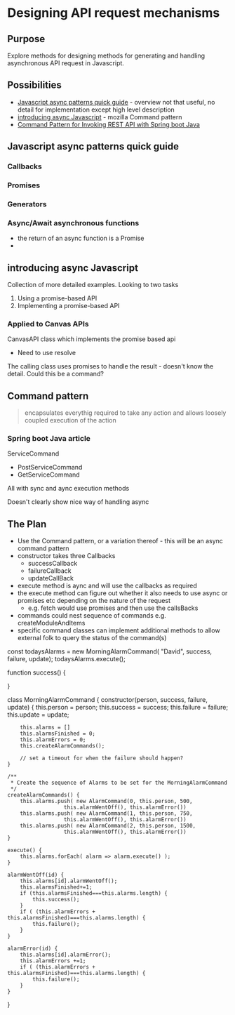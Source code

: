 # Designing API request mechanisms

## Purpose

Explore methods for designing methods for generating and handling asynchronous API request in Javascript.

## Possibilities

- [Javascript async patterns quick guide](https://www.imaginarycloud.com/blog/async-javascript-patterns-guide/) - overview not that useful, no detail for implementation except high level description
- [introducing async Javascript](https://developer.mozilla.org/en-US/docs/Learn/JavaScript/Asynchronous/Introducing) - mozilla
Command pattern
- [Command Pattern for Invoking REST API with Spring boot Java](https://medium.com/javarevisited/command-pattern-for-invoking-rest-api-with-spring-boot-java-39ef4eb2f568)


## Javascript async patterns quick guide

### Callbacks

### Promises

### Generators

### Async/Await asynchronous functions

- the return of an async function is a Promise
- 

## introducing async Javascript

Collection of more detailed examples.  Looking to two tasks
1. Using a promise-based API
2. Implementing a promise-based API

### Applied to Canvas APIs

CanvasAPI class which implements the promise based api
- Need to use resolve

The calling class uses promises to handle the result - doesn't know the detail.  Could this be a command?



## Command pattern

> encapsulates everythig required to take any action and allows loosely coupled execution of the action


### Spring boot Java article

ServiceCommand
- PostServiceCommand
- GetServiceCommand

All with sync and aync execution methods

Doesn't clearly show nice way of handling async



## The Plan

- Use the Command pattern, or a variation thereof - this will be an async command pattern
- constructor takes three Callbacks
    - successCallback
    - failureCallback
    - updateCallBack
- execute method is aync and will use the callbacks as required
- the execute method can figure out whether it also needs to use async or promises etc depending on the nature of the request
    - e.g. fetch would use promises and then use the callsBacks
- commands could nest sequence of commands e.g. createModuleAndItems
- specific command classes can implement additional methods to allow external folk to query the status of the command(s)


const todaysAlarms = new MorningAlarmCommand( "David", success, failure, update);
todaysAlarms.execute();


function success() {

}


class MorningAlarmCommand {
	constructor(person, success, failure, update) {
		this.person = person;
		this.success = success;
		this.failure = failure;
		this.update = update;

	    this.alarms = []
		this.alarmsFinished = 0;
		this.alarmErrors = 0;
		this.createAlarmCommands();

		// set a timeout for when the failure should happen?
	}

    /**
	 * Create the sequence of Alarms to be set for the MorningAlarmCommand
	 */ 
	createAlarmCommands() {
		this.alarms.push( new AlarmCommand(0, this.person, 500, 
		              this.alarmWentOff(), this.alarmError())
		this.alarms.push( new AlarmCommand(1, this.person, 750, 
		              this.alarmWentOff(), this.alarmError())
		this.alarms.push( new AlarmCommand(2, this.person, 1500,
		              this.alarmWentOff(), this.alarmError())
	}

	execute() {
		this.alarms.forEach( alarm => alarm.execute() );
	}

	alarmWentOff(id) {
		this.alarms[id].alarmWentOff();
		this.alarmsFinished+=1;
		if (this.alarmsFinished===this.alarms.length) {
			this.success();
		}
		if ( (this.alarmErrors + this.alarmsFinished)===this.alarms.length) {
			this.failure();
		}
	}

	alarmError(id) {
		this.alarms[id].alarmError();
		this.alarmErrors +=1;
		if ( (this.alarmErrors + this.alarmsFinished)===this.alarms.length) {
			this.failure();
		}
	}
}